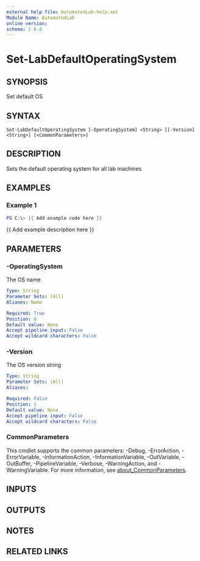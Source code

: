```yaml
---
external help file: AutomatedLab-help.xml
Module Name: AutomatedLab
online version:
schema: 2.0.0
---
```


# Set-LabDefaultOperatingSystem

## SYNOPSIS
Set default OS

## SYNTAX

```
Set-LabDefaultOperatingSystem [-OperatingSystem] <String> [[-Version] <String>] [<CommonParameters>]
```

## DESCRIPTION
Sets the default operating system for all lab machines

## EXAMPLES

### Example 1
```powershell
PS C:\> {{ Add example code here }}
```

{{ Add example description here }}

## PARAMETERS

### -OperatingSystem
The OS name

```yaml
Type: String
Parameter Sets: (All)
Aliases: Name

Required: True
Position: 0
Default value: None
Accept pipeline input: False
Accept wildcard characters: False
```

### -Version
The OS version string

```yaml
Type: String
Parameter Sets: (All)
Aliases:

Required: False
Position: 1
Default value: None
Accept pipeline input: False
Accept wildcard characters: False
```

### CommonParameters
This cmdlet supports the common parameters: -Debug, -ErrorAction, -ErrorVariable, -InformationAction, -InformationVariable, -OutVariable, -OutBuffer, -PipelineVariable, -Verbose, -WarningAction, and -WarningVariable. For more information, see [about_CommonParameters](http://go.microsoft.com/fwlink/?LinkID=113216).

## INPUTS

## OUTPUTS

## NOTES

## RELATED LINKS
